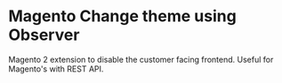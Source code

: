 # Magento Change theme using Observer

Magento 2 extension to disable the customer facing frontend. Useful for Magento's with REST API.
